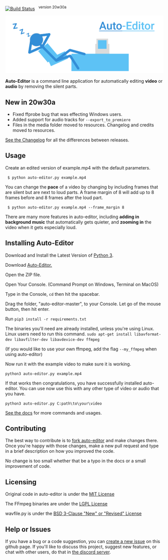 [![Build Status](https://travis-ci.com/WyattBlue/auto-editor.svg?branch=master)](https://travis-ci.com/WyattBlue/auto-editor)
 &nbsp;&nbsp;<sup>version 20w30a

<p align="center">
  <img src="/resources/auto-editor_banner.png" width="700">
</p>


**Auto-Editor** is a command line application for automatically editing **video** or **audio** by removing the silent parts.

## New in 20w30a
 * Fixed ffprobe bug that was effecting Windows users.
 * Added support for audio tracks for `--export_to_premiere`
 * Files in the media folder moved to resources. Changelog and credits moved to resources.

[See the Changelog](/resources/CHANGELOG.md) for all the differences between releases.

## Usage
Create an edited version of example.mp4 with the default parameters.
```terminal
 $ python auto-editor.py example.mp4
```

You can change the **pace** of a video by changing by including frames that are silent but are next to loud parts. A frame margin of 8 will add up to 8 frames before and 8 frames after the loud part.

```terminal
 $ python auto-editor.py example.mp4 --frame_margin 8
```

There are many more features in auto-editor, including **adding in background music** that automatically gets quieter, and **zooming in** the video when it gets especially loud.


## Installing Auto-Editor
Download and Install the Latest Version of [Python 3](https://www.python.org/downloads/).

Download [Auto-Editor.](https://github.com/WyattBlue/auto-editor/archive/master.zip)

Open the ZIP file.

Open Your Console. (Command Prompt on Windows, Terminal on MacOS)

Type in the Console, `cd` then hit the spacebar.

Drag the folder, "auto-editor-master", to your Console. Let go of the mouse button, then hit enter.

Run `pip3 install -r requirements.txt`

The binaries you'll need are already installed, unless you're using Linux.
Linux users need to run this command. `sudo apt-get install libavformat-dev libavfilter-dev libavdevice-dev ffmpeg`

(If you would like to use your own ffmpeg, add the flag `--my_ffmpeg` when using auto-editor)


Now run it with the example video to make sure it is working.


```terminal
python3 auto-editor.py example.mp4
```

If that works then congratulations, you have successfully installed auto-editor. You can use now use this with any other type of video or audio that you have.

```terminal
python3 auto-editor.py C:path\to\your\video
```

[See the docs](/resources/docs.md) for more commands and usages.


## Contributing
The best way to contribute is to [fork auto-editor](https://github.com/WyattBlue/auto-editor/fork) and make changes there. Once you're happy with those changes, make a new pull request and type in a brief description on how you improved the code.

No change is too small whether that be a typo in the docs or a small improvement of code.

## Licensing
Original code in auto-editor is under the [MIT License](/LICENSE)

The FFmpeg binaries are under the [LGPL License](/scripts/win-ffmpeg/LICENSE.txt)

wavfile.py is under the [BSD 3-Clause "New" or "Revised" License](https://github.com/scipy/scipy/blob/master/LICENSE.txt)

## Help or Issues
If you have a bug or a code suggestion, you can [create a new issue](https://github.com/WyattBlue/auto-editor/issues/new) on this github page. If you'll like to discuss this project, suggest new features, or chat with other users, do that in [the discord server](https://discord.com/invite/kMHAWJJ).
